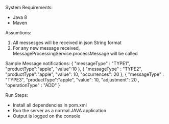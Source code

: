 System Requirements:
- Java 8
- Maven

Assumtions:
1) All messesges will be received in json String format
2) For any new message received, MessageProcessingService.processMessage will be called

Sample Message notifications:
  {
  	"messageType" : "TYPE1",
    "productType":"apple",
    "value":10
  },
  {
    "messageType" : "TYPE2",
    "productType":"apple",
    "value": 10,
    "occurrences": 20
  },
  {
  	"messageType" : "TYPE3",
    "productType":"apple",
    "value": 10,
    "adjustment": 20 ,
    "operationType" : "ADD"
  }

Run Steps:
- Install all dependencies in pom.xml
- Run the server as a normal JAVA application
- Output is logged on the console
